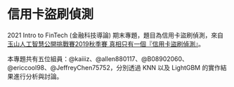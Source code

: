 # 信用卡盜刷偵測

2021 Intro to FinTech (金融科技導論) 期末專題，題目為信用卡盜刷偵測，來自 [玉山人工智慧公開挑戰賽2019秋季賽 真相只有一個『信用卡盜刷偵測』](https://tbrain.trendmicro.com.tw/Competitions/Details/10)。

本專題共有五位組員：@kaiiiz、@allen880117、@B08902060、@ericcool98、@JeffreyChen75752，分別透過 KNN 以及 LightGBM 的實作結果進行分析與討論。
